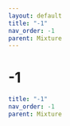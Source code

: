 ```yaml
---
layout: default
title: "-1"
nav_order: -1
parent: Mixture
---
```


# -1

```yaml
title: "-1"
nav_order: -1
parent: Mixture
```
